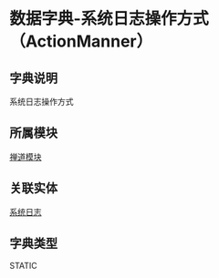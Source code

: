 # 数据字典-系统日志操作方式（ActionManner）
## 字典说明
系统日志操作方式

## 所属模块
[禅道模块](../module/zentao)

## 关联实体
[系统日志](../module/zentao/Action)

## 字典类型
STATIC



